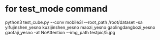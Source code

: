 # for test_mode command
python3 test_cube.py  --conv mobile3l --root_path /root/dataset -sa yifujinshen_yesno kuzijinshen_yesno maozi_yesno gaolingdangbozi_yesno gaofaji_yesno -at NoAttention --img_path testpic/5.jpg